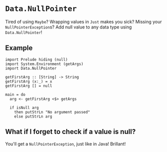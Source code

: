 # `Data.NullPointer`

Tired of using `Maybe`? Wrapping values in `Just` makes you sick?
Missing your `NullPointerException`s?
Add null value to any data type using `Data.NullPointer`!

## Example

    import Prelude hiding (null)
    import System.Environment (getArgs)
    import Data.NullPointer

    getFirstArg :: [String] -> String
    getFirstArg (x:_) = x
    getFirstArg [] = null

    main = do
      arg <- getFirstArg <$> getArgs

      if isNull arg
        then putStrLn "No argument passed"
        else putStrLn arg


## What if I forget to check if a value is null?

You'll get a `NullPointerException`, just like in Java! Brillant!
